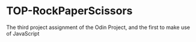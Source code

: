 # TOP-RockPaperScissors
The third project assignment of the Odin Project, and the first to make use of JavaScript
